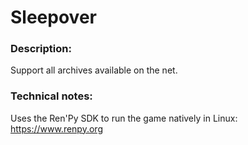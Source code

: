 # Sleepover

### Description:
Support all archives available on the net.

### Technical notes:
Uses the Ren'Py SDK to run the game natively in Linux: https://www.renpy.org


